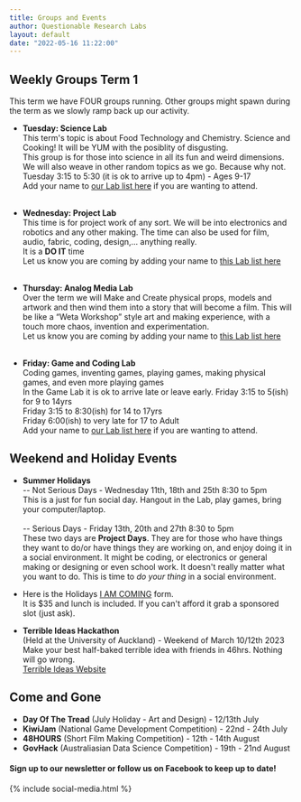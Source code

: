```yaml
---
title: Groups and Events
author: Questionable Research Labs
layout: default
date: "2022-05-16 11:22:00"
---
```


## Weekly Groups Term 1

This term we have FOUR groups running. Other groups might spawn during the term as we slowly ramp back up our activity. 


 - **Tuesday: Science Lab**<br> 
   This term's topic is about Food Technology and Chemistry. Science and Cooking! It will be YUM with the posiblity of disgusting.<br>
   This group is for those into science in all its fun and weird dimensions.<br> 
   We will also weave in other random topics as we go. Because why not.<br>
   Tuesday 3:15 to 5:30 (it is ok to arrive up to 4pm) - Ages 9-17<br>
   Add your name to [our Lab list here](https://forms.gle/NAdtGMuaCTZ5V3TL6) if you are wanting to attend.<br><br>
   

 - **Wednesday: Project Lab**<br>
   This time is for project work of any sort. We will be into electronics and robotics and any other making. 
   The time can also be used for film, audio, fabric, coding, design,... anything really.<br>
   It is a __DO IT__ time<br>
   Let us know you are coming by adding your name to [this Lab list here](https://forms.gle/bWX1fC4Zg47Dqaiz7)<br><br>


 - **Thursday: Analog Media Lab**<br>
   Over the term we will Make and Create physical props, models and artwork and then wind them into a story that will become a film. This will be like a “Weta Workshop” style art and making experience, with a touch more chaos, invention and experimentation.<br>
   Let us know you are coming by adding your name to [this Lab list here](https://forms.gle/RF345AfB5NbovTam9)<br><br>


 - **Friday: Game and Coding Lab**<br>
   Coding games, inventing games, playing games, making physical games, and even more playing games<br>
   In the Game Lab it is ok to arrive late or leave early.
    Friday 3:15 to 5(ish) for 9 to 14yrs<br>
    Friday 3:15 to 8:30(ish) for 14 to 17yrs<br>
    Friday 6:00(ish) to very late for 17 to Adult<br>
    Add your name to [our Lab list here](https://forms.gle/3S42TGrn3NpRifKb9) if you are wanting to attend.<br>
    


## Weekend and Holiday Events
- **Summer Holidays**<br>
-- Not Serious Days - Wednesday 11th, 18th and 25th  8:30 to 5pm<br> 
This is a just for fun social day. Hangout in the Lab, play games, bring your computer/laptop.<br><br>
-- Serious Days - Friday 13th, 20th and 27th  8:30 to 5pm<br> 
These two days are __Project Days__. They are for those who have things they want to do/or have things they are working on, and enjoy doing it in a social environment. It might be coding, or electronics or general making or designing or even school work. It doesn't really matter what you want to do. This is time to *do your thing* in a social environment.

- Here is the Holidays [I AM COMING](https://forms.gle/uQ2i2PyHs6ayy3fy7) form.<br> 
It is $35 and lunch is included. If you can't afford it grab a sponsored slot (just ask).

- **Terrible Ideas Hackathon**<br> (Held at the University of Auckland) - Weekend of March 10/12th 2023<br>
Make your best half-baked terrible idea with friends in 46hrs. Nothing will go wrong.<br>
[Terrible Ideas Website](https://terriblehack.nz/) 

## Come and Gone ##
 - **Day Of The Tread** (July Holiday - Art and Design) - 12/13th July
 - **KiwiJam** (National Game Development Competition) - 22nd - 24th July
 - **48HOURS** (Short Film Making Competition) - 12th - 14th August
 - **GovHack** (Australiasian Data Science Competition) - 19th - 21nd August

#### Sign up to our newsletter or follow us on Facebook to keep up to date!


{% include social-media.html %}